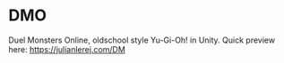 # DMO
Duel Monsters Online, oldschool style Yu-Gi-Oh! in Unity. Quick preview here: https://julianlerej.com/DM
